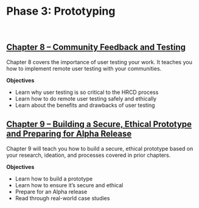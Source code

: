# Phase 3: Prototyping

<br />

## [Chapter 8 – Community Feedback and Testing](/prototyping/8/)

Chapter 8 covers the importance of user testing your work. It teaches you how to implement remote user testing with your communities.

**Objectives**

- Learn why user testing is so critical to the HRCD process
- Learn how to do remote user testing safely and ethically
- Learn about the benefits and drawbacks of user testing

## [Chapter 9 – Building a Secure, Ethical Prototype and Preparing for Alpha Release](/prototyping/9/)

Chapter 9 will teach you how to build a secure, ethical prototype based on your research, ideation, and processes covered in prior chapters.

**Objectives**

- Learn how to build a prototype
- Learn how to ensure it’s secure and ethical
- Prepare for an Alpha release
- Read through real-world case studies
